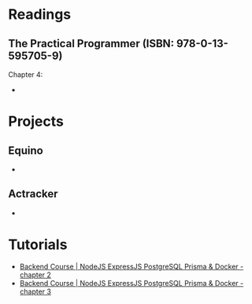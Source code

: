 # Readings

## The Practical Programmer (ISBN: 978-0-13-595705-9)

Chapter 4:

- 

# Projects

## Equino

-

## Actracker

- 

# Tutorials

- [Backend Course | NodeJS ExpressJS PostgreSQL Prisma & Docker - chapter 2](https://github.com/marcinciapa-learning/backend-full-course/pull/1)
- [Backend Course | NodeJS ExpressJS PostgreSQL Prisma & Docker - chapter 3](https://github.com/marcinciapa-learning/backend-full-course/pull/2)